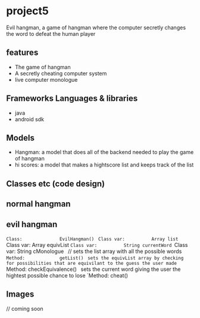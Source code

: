 project5
========

Evil hangman, a game of hangman where the computer secretly changes the word to defeat the human player

features
--------

- The game of hangman
- A secretly cheating computer system
- live computer monologue

Frameworks Languages & libraries
--------------------------------

- java
- android sdk

Models
------

- Hangman: a model that does all of the backend needed to play the game of hangman
- hi scores: a model that makes a hightscore list and keeps track of the list

Classes etc (code design)
-------------------------

normal hangman
--------------

evil hangman
------------

`Class:              EvilHangman()
`
`Class var:          Array list
`Class var:          Array equivList
`Class var:          String currentWord
`Class var:          String cMonologue
`
`// sets the list array with all the possible words
`Method:             getList()
`
`sets the equivList array by checking for possibilities that are equivilant to the guess the user made
`Method:             checkEquivalence()
`
`sets the current word giving the user the hightest possible chance to lose
`Method:             cheat()

Images
------

// coming soon
